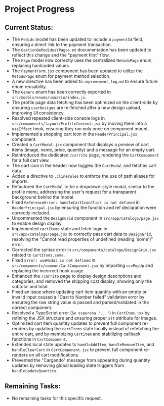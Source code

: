 # Project Progress

## Current Status:
- The `Pedido` model has been updated to include a `paymentId` field, ensuring a direct link to the payment transaction.
- The `GestionDePedidosYPagos.md` documentation has been updated to reflect this change and the "payment first" flow.
- The `Pago` model now correctly uses the centralized `MetodoPago` enum, replacing hardcoded values.
- The `PaymentForm.jsx` component has been updated to utilize the `MetodoPago` enum for payment method selection.
- A new directive has been added to `improvement_log.md` to ensure future enum reusability.
- The `Genero` enum has been correctly exported in `src/models/enums/usuario/index.js`.
- The profile page data fetching has been optimized on the client-side by ensuring `userDesigns` are re-fetched after a new design upload, improving UI consistency.
- Resolved repeated client-side console logs in `src/components/layout/ProfileContent.jsx` by moving them into a `useEffect` hook, ensuring they run only once on component mount.
- Implemented a shopping cart icon in the `HeaderPrincipal.jsx` component.
- Created a `CartModal.jsx` component that displays a preview of cart items (image, name, price, quantity) and a message for an empty cart.
- Reintroduced the dedicated `/carrito` page, rendering the `CartComponent` for a full cart view.
- The cart icon in the header now toggles the `CartModal` and fetches cart data.
- Added a directive to `.clinerules` to enforce the use of path aliases for imports.
- Refactored the `CartModal` to be a dropdown-style modal, similar to the profile menu, addressing the user's request for a transparent background behind the modal.
- Fixed `ReferenceError: handleCartIconClick is not defined` in `HeaderPrincipal.jsx` by ensuring the function and ref declaration were correctly included.
- Uncommented the `DesignGrid` component in `src/app/catalogo/page.jsx` to enable design display.
- Implemented `cartItems` state and fetch logic in `src/app/catalogo/page.jsx` to correctly pass cart data to `DesignGrid`, resolving the "Cannot read properties of undefined (reading 'some')" error.
- Corrected the syntax error in `src/components/catalogo/DesignGrid.jsx` related to `cartItems.some`.
- Fixed `Error: useModal is not defined` in `src/components/common/CartComponent.jsx` by importing `usePopUp` and replacing the incorrect hook usage.
- Enhanced the `/carrito` page to display design descriptions and categories, and removed the shipping cost display, showing only the subtotal and total.
- Fixed an issue where updating cart item quantity with an empty or invalid input caused a "Cast to Number failed" validation error by ensuring the raw string value is passed and parsed/validated in the correct component.
- Resolved a TypeScript error (`Se esperaba '...'`) in `CartItem.jsx` by refining the JSX structure and ensuring proper `alt` attribute for images.
- Optimized cart item quantity updates to prevent full component re-renders by updating the `cartItems` state locally instead of refetching the entire cart, and by memoizing `CartItem` and stabilizing callback functions in `CartComponent`.
- Extended local state updates to `handleAddItem`, `handleRemoveItem`, and `handleClearCart` in `CartComponent.jsx` to prevent full component re-renders on all cart modifications.
- Prevented the "Cargando" message from appearing during quantity updates by removing global loading state triggers from `handleUpdateQuantity`.

## Remaining Tasks:
- No remaining tasks for this specific request.
